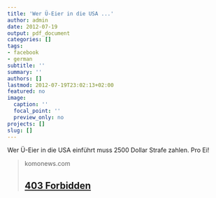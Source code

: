 ```yaml
---
title: 'Wer Ü-Eier in die USA ...'
author: admin
date: 2012-07-19
output: pdf_document
categories: []
tags:
- facebook
- german
subtitle: ''
summary: ''
authors: []
lastmod: 2012-07-19T23:02:13+02:00
featured: no
image:
  caption: ''
  focal_point: ''
  preview_only: no
projects: []
slug: []
---
```

Wer Ü-Eier in die USA einführt muss 2500 Dollar Strafe zahlen. Pro Ei!
> komonews.com
> ## [403 Forbidden](http://www.komonews.com/news/offbeat/Seattle-men-busted-at-Canadian-border-with-illegal-candy-162685596.html?tab=video)
>

